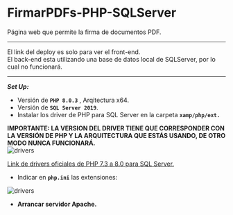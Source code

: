 # FirmarPDFs-PHP-SQLServer
Página web que permite la firma de documentos PDF.

<hr>

El link del deploy es solo para ver el front-end.<br>
El back-end esta utilizando una base de datos local de SQLServer, por lo cual no funcionará.
<hr>

<strong><i>Set Up:</i></strong>
* Versión de <code><strong>PHP 8.0.3</strong></code> , Arqitectura x64.
* Versión de <code><strong>SQL Server 2019</strong></code>.
* Instalar los driver de PHP para SQL Server en la carpeta <code><strong>xamp/php/ext.</strong></code> <br>

**IMPORTANTE: LA VERSION DEL DRIVER TIENE QUE CORRESPONDER CON LA VERSIÓN DE PHP Y LA ARQUITECTURA QUE ESTÁS USANDO, DE OTRO MODO NUNCA FUNCIONARÁ.** <br>
![drivers](http://fabiancruz.x10.mx/static/readme-firmaphp/driver-php.png)

[Link de drivers oficiales de PHP 7.3 a 8.0 para SQL Server.](https://docs.microsoft.com/en-us/sql/connect/php/download-drivers-php-sql-server?view=sql-server-ver15)
<br>
* Indicar en <code><strong>php.ini</strong></code> las extensiones:<br>

![drivers](http://fabiancruz.x10.mx/static/readme-firmaphp/archivo-ini.png)
<br>
* <strong>Arrancar servidor Apache.</strong>